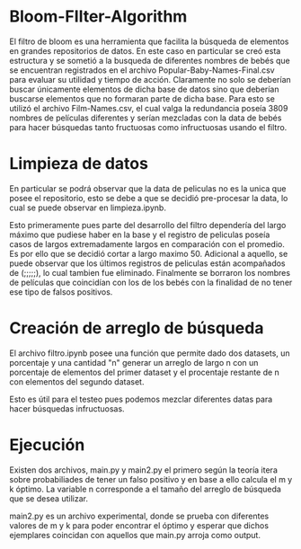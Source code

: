 # Bloom-FIlter-Algorithm
El filtro de bloom es una herramienta que facilita la búsqueda de elementos en grandes repositorios de datos.
En este caso en particular se creó esta estructura y se sometió a la busqueda de diferentes nombres de bebés que se encuentran registrados en el archivo Popular-Baby-Names-Final.csv para evaluar su utilidad y tiempo de acción.
Claramente no solo se deberían buscar únicamente elementos de dicha base de datos sino que deberían buscarse elementos que no formaran parte de dicha base. Para esto se utilizó el archivo Film-Names.csv, el cual valga la redundancia poseía 3809 nombres de películas diferentes y serían mezcladas con la data de bebés para hacer búsquedas tanto fructuosas como infructuosas usando el filtro.

# Limpieza de datos
En particular se podrá observar que la data de peliculas no es la unica que posee el repositorio, esto se debe a que se decidió pre-procesar la data, lo cual se puede observar en limpieza.ipynb.

Esto primeramente pues parte del desarrollo del filtro dependería del largo máximo que pudiese haber en la base y el registro de peliculas poseía casos de largos extremadamente largos en comparación con el promedio. Es por ello que se decidió cortar a largo maximo 50.
Adicional a aquello, se puede observar que los últimos registros de peliculas están acompañados de (;;;;;), lo cual tambien fue eliminado. 
Finalmente se borraron los nombres de películas que coincidían con los de los bebés con la finalidad de no tener ese tipo de falsos positivos.


# Creación de arreglo de búsqueda
El archivo filtro.ipynb posee una función que permite dado dos datasets, un porcentaje y una cantidad "n" generar un arreglo de largo n con un porcentaje de elementos del primer dataset y el procentaje restante de n con elementos del segundo dataset. 

Esto es útil para el testeo pues podemos mezclar diferentes datas para hacer búsquedas infructuosas.

# Ejecución
Existen dos archivos, main.py y main2.py el primero según la teoría itera sobre probabiliades de tener un falso positivo y en base a ello calcula el m y k óptimo. 
La variable n corresponde a el tamaño del arreglo de búsqueda que se desea utilizar.

main2.py es un archivo experimental, donde se prueba con diferentes valores de m y k para poder encontrar el óptimo y esperar que dichos ejemplares coincidan con aquellos que main.py arroja como output.